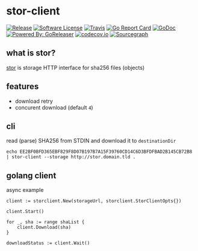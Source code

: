 # stor-client

[![Release](https://img.shields.io/github/release/avast/stor-client.svg?style=flat-square)](https://github.com/avast/stor-client/releases/latest)
[![Software License](https://img.shields.io/badge/license-MIT-brightgreen.svg?style=flat-square)](LICENSE.md)
[![Travis](https://img.shields.io/travis/avast/stor-client.svg?style=flat-square)](https://travis-ci.org/avast/stor-client)
[![Go Report Card](https://goreportcard.com/badge/github.com/avast/stor-client?style=flat-square)](https://goreportcard.com/report/github.com/avast/stor-client)
[![GoDoc](https://godoc.org/github.com/avast/stor-client?status.svg&style=flat-square)](http://godoc.org/github.com/avast/stor-client)
[![Powered By: GoReleaser](https://img.shields.io/badge/powered%20by-goreleaser-green.svg?style=flat-square)](https://github.com/goreleaser)
[![codecov.io](https://codecov.io/github/avast/stor-client/coverage.svg?branch=master)](https://codecov.io/github/avast/stor-client?branch=master)
[![Sourcegraph](https://sourcegraph.com/github.com/avast/stor-client/-/badge.svg)](https://sourcegraph.com/github.com/avast/stor-client?badge)

## what is stor?

[stor](https://github.com/avast/stor) is storage HTTP interface for sha256 files (objects)

## features

* download retry
* concurent download (default `4`)

## cli

read (parse) SHA256 from STDIN and download it to `destinationDir`

```
echo EE2BF0BFD365EBF829F8D07B197B7A15F39760CD14C6D3BFDFBAD2B145CB72B8 | stor-client --storage http://stor.domain.tld .
```

## golang client

async example

```
client := storclient.New(storageUrl, storclient.StorClientOpts{})

client.Start()

for _, sha := range shaList {
	client.Download(sha)
}

downloadStatus := client.Wait()
```
